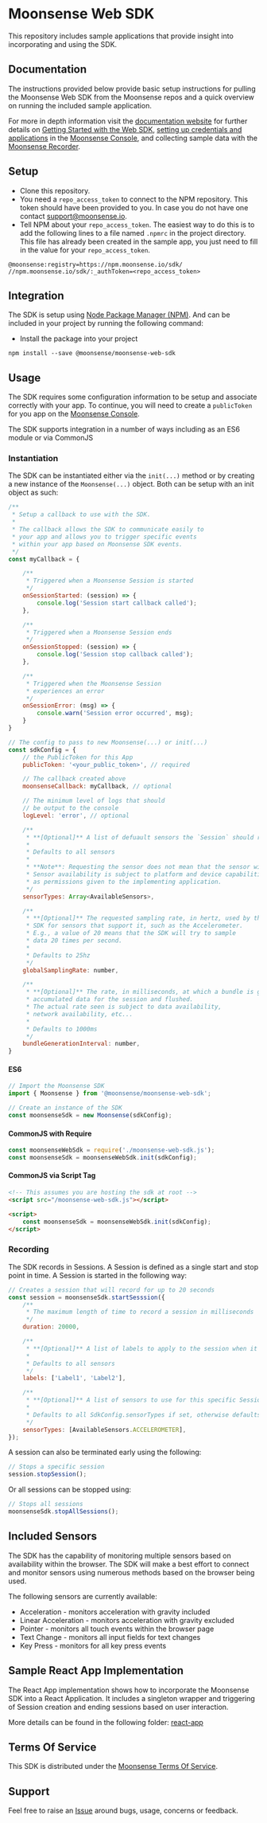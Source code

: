 # Moonsense Web SDK

This repository includes sample applications that provide insight into incorporating and using the SDK.

## Documentation

The instructions provided below provide basic setup instructions for pulling the Moonsense Web SDK from the Moonsense repos and a quick overview on running the included sample application. 

For more in depth information visit the [documentation website](https://docs.moonsense.io/) for further details on [Getting Started with the Web SDK](https://docs.moonsense.io/articles/sdk/getting-started-sdk/web), [setting up credentials and applications](https://staging.docs.moonsense.io/articles/console/getting-started) in the [Moonsense Console](https://console.moonsense.cloud/), and collecting sample data with the [Moonsense Recorder](https://docs.moonsense.io/articles/recorder/getting-started).

## Setup
- Clone this repository.
- You need a `repo_access_token` to connect to the NPM repository. This token should have been provided to you. In case you do not have one contact [support@moonsense.io](mailto:support@moonsense.io).
- Tell NPM about your `repo_access_token`. The easiest way to do this is to add the following lines to a file named `.npmrc` in the project directory. This file has already been created in the sample app, you just need to fill in the value for your `repo_access_token`.

```
@moonsense:registry=https://npm.moonsense.io/sdk/
//npm.moonsense.io/sdk/:_authToken=<repo_access_token>
```

## Integration

The SDK is setup using [Node Package Manager (NPM)](https://docs.npmjs.com/about-npm). And can be included in your project by running the following command:

- Install the package into your project
```
npm install --save @moonsense/moonsense-web-sdk
```

## Usage

The SDK requires some configuration information to be setup and associate correctly with your app. To continue, you will need to create a `publicToken` for you app on the [Moonsense Console](https://console.moonsense.cloud/).

The SDK supports integration in a number of ways including as an ES6 module or via CommonJS

### Instantiation

The SDK can be instantiated either via the `init(...)` method or
by creating a new instance of the `Moonsense(...)` object. Both can be setup with an init object as such:

```javascript
/** 
 * Setup a callback to use with the SDK.
 * 
 * The callback allows the SDK to communicate easily to
 * your app and allows you to trigger specific events 
 * within your app based on Moonsense SDK events.
 */
const myCallback = {

    /**
     * Triggered when a Moonsense Session is started
     */
    onSessionStarted: (session) => {
        console.log('Session start callback called');
    },

    /**
     * Triggered when a Moonsense Session ends
     */
    onSessionStopped: (session) => {
        console.log('Session stop callback called');
    },

    /**
     * Triggered when the Moonsense Session
     * experiences an error
     */
    onSessionError: (msg) => {
        console.warn('Session error occurred', msg);
    }
}

// The config to pass to new Moonsense(...) or init(...)
const sdkConfig = {
    // the PublicToken for this App
    publicToken: '<your_public_token>', // required

    // The callback created above
    moonsenseCallback: myCallback, // optional

    // The minimum level of logs that should 
    // be output to the console
    logLevel: 'error', // optional

    /**
     * **[Optional]** A list of defuault sensors the `Session` should record.
     * 
     * Defaults to all sensors
     * 
     * **Note**: Requesting the sensor does not mean that the sensor will be recorded.
     * Sensor availability is subject to platform and device capabilities as well
     * as permissions given to the implementing application.
     */
    sensorTypes: Array<AvailableSensors>,

    /**
     * **[Optional]** The requested sampling rate, in hertz, used by the 
     * SDK for sensors that support it, such as the Accelerometer. 
     * E.g., a value of 20 means that the SDK will try to sample 
     * data 20 times per second. 
     * 
     * Defaults to 25hz
     */
    globalSamplingRate: number,

    /**
     * **[Optional]** The rate, in milliseconds, at which a bundle is generated from the
     * accumulated data for the session and flushed.
     * The actual rate seen is subject to data availability, 
     * network availability, etc...
     * 
     * Defaults to 1000ms
     */
    bundleGenerationInterval: number,
}
```

#### ES6

```javascript
// Import the Moonsense SDK
import { Moonsense } from '@moonsense/moonsense-web-sdk';

// Create an instance of the SDK
const moonsenseSdk = new Moonsense(sdkConfig);

```

#### CommonJS with Require
```javascript
const moonsenseWebSdk = require('./moonsense-web-sdk.js');
const moonsenseSdk = moonsenseWebSdk.init(sdkConfig);

```

#### CommonJS via Script Tag
```html
<!-- This assumes you are hosting the sdk at root -->
<script src="/moonsense-web-sdk.js"></script>

<script>
    const moonsenseSdk = moonsenseWebSdk.init(sdkConfig);
</script>
```

### Recording

The SDK records in Sessions. A Session is defined as a single start and stop point in time. A Session is started in the following way:

```javascript
// Creates a session that will record for up to 20 seconds
const session = moonsenseSdk.startSesssion({
    /**
     * The maximum length of time to record a session in milliseconds
     */
    duration: 20000,

    /**
     * **[Optional]** A list of labels to apply to the session when it's created.
     * 
     * Defaults to all sensors
     */
    labels: ['Label1', 'Label2'],

    /**
     * **[Optional]** A list of sensors to use for this specific Session.
     * 
     * Defaults to all SdkConfig.sensorTypes if set, otherwise defaults to all sensors
     */
    sensorTypes: [AvailableSensors.ACCELEROMETER],
});
```

A session can also be terminated early using the following:
```javascript
// Stops a specific session
session.stopSession();
```

Or all sessions can be stopped using:
```javascript
// Stops all sessions
moonsenseSdk.stopAllSessions();
```

## Included Sensors

The SDK has the capability of monitoring multiple sensors based on availability within the browser. The SDK will make a best effort to connect and monitor sensors using numerous methods based on the browser being used. 

The following sensors are currently available:

* Acceleration - monitors acceleration with gravity included
* Linear Acceleration - monitors acceleration with gravity excluded
* Pointer - monitors all touch events within the browser page
* Text Change - monitors all input fields for text changes
* Key Press - monitors for all key press events

## Sample React App Implementation

The React App implementation shows how to incorporate the Moonsense SDK into a React Application. It includes a singleton wrapper and triggering of Session creation and ending sessions based on user interaction.

More details can be found in the following folder: [react-app](react-app)


## Terms Of Service

This SDK is distributed under the [Moonsense Terms Of Service](https://www.moonsense.io/terms-of-service).

## Support

Feel free to raise an [Issue](https://github.com/moonsense/moonsense-android-sdk/issues) around bugs, usage, concerns or feedback.